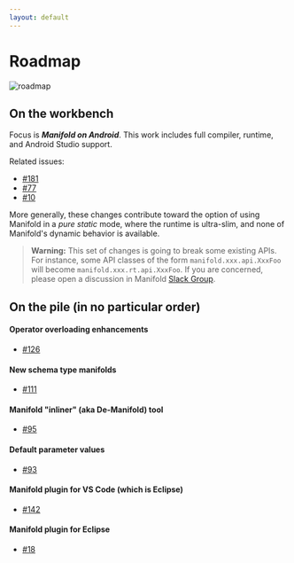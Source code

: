 ```yaml
---
layout: default
---
```


# Roadmap
 
![roadmap](http://manifold.systems/images/roadmap.jpg)
 
## On the workbench

Focus is _**Manifold on Android**_. This work includes full compiler, runtime, and Android Studio support.

Related issues:
* [#181](https://github.com/manifold-systems/manifold/issues/181)
* [#77](https://github.com/manifold-systems/manifold/issues/77)
* [#10](https://github.com/manifold-systems/manifold/issues/10)

More generally, these changes contribute toward the option of using Manifold in a _pure static_ mode, where the runtime
is ultra-slim, and none of Manifold's dynamic behavior is available.
 
>**Warning:** This set of changes is going to break some existing APIs. For instance, some API classes of the form
>`manifold.xxx.api.XxxFoo` will become `manifold.xxx.rt.api.XxxFoo`.
>If you are concerned, please open a discussion in Manifold [Slack Group](https://join.slack.com/t/manifold-group/shared_invite/zt-e0bq8xtu-93ASQa~a8qe0KDhOoD6Bgg).
 
## On the pile (in no particular order)
 
#### Operator overloading enhancements
* [#126](https://github.com/manifold-systems/manifold/issues/126)

#### New schema type manifolds 
* [#111](https://github.com/manifold-systems/manifold/issues/111)

#### Manifold "inliner" (aka De-Manifold) tool
* [#95](https://github.com/manifold-systems/manifold/issues/95)

#### Default parameter values
* [#93](https://github.com/manifold-systems/manifold/issues/93)

#### Manifold plugin for VS Code (which is Eclipse)
* [#142](https://github.com/manifold-systems/manifold/issues/142)

#### Manifold plugin for Eclipse
* [#18](https://github.com/manifold-systems/manifold/issues/18)

